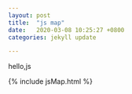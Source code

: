 ```yaml
---
layout: post
title:  "js map"
date:   2020-03-08 10:25:27 +0800
categories: jekyll update

---
```


hello,js 


{% include jsMap.html %}